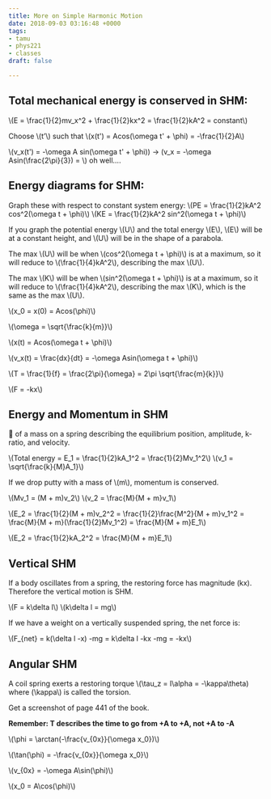 ```yaml
---
title: More on Simple Harmonic Motion
date: 2018-09-03 03:16:48 +0000
tags:
- tamu
- phys221
- classes
draft: false

---
```

## Total mechanical energy is conserved in SHM:
\\(E = \frac{1}{2}mv_x^2 + \frac{1}{2}kx^2 = \frac{1}{2}kA^2 = constant\\)

Choose \\(t’\\) such that \\(x(t') = Acos(\omega t' + \phi) = -\frac{1}{2}A\\)

\\(v_x(t') = -\omega A sin(\omega t' + \phi)\) -> \(v_x = -\omega Asin(\frac{2\pi}{3}) = \\) oh well….

## Energy diagrams for SHM:

Graph these with respect to constant system energy:
\\(PE = \frac{1}{2}kA^2 cos^2(\omega t + \phi)\\)
\\(KE = \frac{1}{2}kA^2 sin^2(\omega t + \phi)\\)

If you graph the potential energy \\(U\\) and the total energy \\(E\\), \\(E\\) will be at a constant height, and \\(U\\) will be in the shape of a parabola.

The max \\(U\\) will be when \\(cos^2(\omega t + \phi)\\) is at a maximum, so it will reduce to \\(\frac{1}{4}kA^2\\), describing the max \\(U\\).

The max \\(K\\) will be when \\(sin^2(\omega t + \phi)\\) is at a maximum, so it will reduce to \\(\frac{1}{4}kA^2\\), describing the max \\(K\\), which is the same as the max \\(U\\).

\\(x_0 = x(0) = Acos(\phi)\\)

\\(\omega = \sqrt{\frac{k}{m}}\\)

\\(x(t) = Acos(\omega t + \phi)\\)

\\(v_x(t) = \frac{dx}{dt} = -\omega Asin(\omega t + \phi)\\)

\\(T = \frac{1}{f} = \frac{2\pi}{\omega} = 2\pi \sqrt{\frac{m}{k}}\\)

\\(F = -kx\\)

## Energy and Momentum in SHM
📸 of a mass on a spring describing the equilibrium position, amplitude, k-ratio, and velocity.

\\(Total energy = E_1 = \frac{1}{2}kA_1^2 = \frac{1}{2}Mv_1^2\\)
\\(v_1 = \sqrt{\frac{k}{M}A_1}\\)

If we drop putty with a mass of \\(m\\), momentum is conserved.

\\(Mv_1 = (M + m)v_2\\)
\\(v_2 = \frac{M}{M + m}v_1\\)

\\(E_2 = \frac{1}{2}(M + m)v_2^2 = \frac{1}{2}\frac{M^2}{M + m}v_1^2 = \frac{M}{M + m}(\frac{1}{2}Mv_1^2) = \frac{M}{M + m}E_1\\)

\\(E_2 = \frac{1}{2}kA_2^2 = \frac{M}{M + m}E_1\\)

## Vertical SHM
If a body oscillates from a spring, the restoring force has magnitude \(kx\). Therefore the vertical motion is SHM.

\\(F = k\delta l\\)
\\(k\delta l = mg\\)

If we have a weight on a vertically suspended spring, the net force is:

\\(F_{net} = k(\delta l -x) -mg = k\delta l -kx -mg = -kx\\)

## Angular SHM
A coil spring exerts a restoring torque \\(\tau_z = I\alpha = -\kappa\theta\) where \(\kappa\\)  is called the torsion.

Get a screenshot of page 441 of the book.

**Remember: T describes the time to go from +A to +A, not +A to -A**

\\(\phi = \arctan(-\frac{v_{0x}}{\omega x_0})\\)

\\(\tan(\phi) = -\frac{v_{0x}}{\omega x_0}\\)

\\(v_{0x} = -\omega A\sin(\phi)\\)

\\(x_0 = A\cos(\phi)\\)
